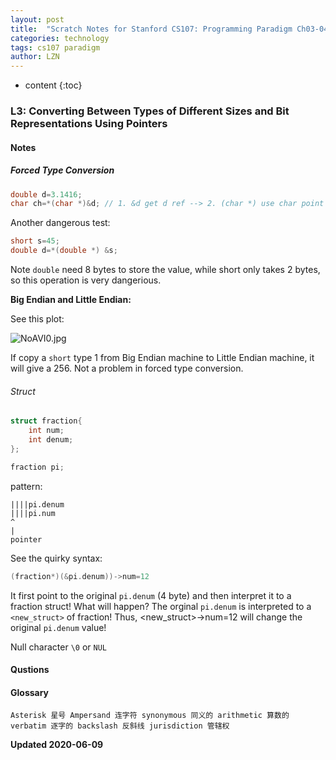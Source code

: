 ```yaml
---
layout: post
title:  "Scratch Notes for Stanford CS107: Programming Paradigm Ch03-04"
categories: technology
tags: cs107 paradigm 
author: LZN
---
```


* content
{:toc}

### L3: Converting Between Types of Different Sizes and Bit Representations Using Pointers 

#### Notes


##### Forced Type Conversion

```cpp
double d=3.1416;
char ch=*(char *)&d; // 1. &d get d ref --> 2. (char *) use char point to &d --> 3. * deref by `char`
```

Another dangerous test:

```cpp
short s=45;
double d=*(double *) &s;
```

Note `double` need 8 bytes to store the value, while short only takes 2 bytes, so this operation is very dangerious.

**Big Endian and Little Endian:** 

See this plot:

![NoAVI0.jpg](https://s1.ax1x.com/2020/06/30/NoAVI0.jpg)

If copy a `short` type 1 from Big Endian machine to Little Endian machine, it will give a 256. Not a problem in forced type conversion.

###### Struct

```cpp
struct fraction{
    int num;
    int denum;
};

fraction pi;
```

pattern:
```
||||pi.denum
||||pi.num
^
|
pointer
```
See the quirky syntax:

```cpp
(fraction*)(&pi.denum))->num=12
```

It first point to the original `pi.denum` (4 byte) and then interpret it to a fraction struct! What will happen? The orginal `pi.denum` is interpreted to a `<new_struct>` of fraction! Thus, <new_struct>->num=12 will change the original `pi.denum` value!


Null character `\0` or `NUL`

#### Qustions


#### Glossary

```
Asterisk 星号 Ampersand 连字符 synonymous 同义的 arithmetic 算数的 verbatim 逐字的 backslash 反斜线 jurisdiction 管辖权
```

**Updated 2020-06-09**

